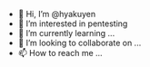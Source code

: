 - 👋 Hi, I’m @hyakuyen
- 👀 I’m interested in pentesting
- 🌱 I’m currently learning ...
- 💞️ I’m looking to collaborate on ...
- 📫 How to reach me ...

<!---
hyakuyen/hyakuyen is a ✨ special ✨ repository because its `README.md` (this file) appears on your GitHub profile.
You can click the Preview link to take a look at your changes.
--->
